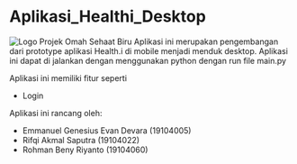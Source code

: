 # Aplikasi_Healthi_Desktop
![Logo Projek Omah Sehaat Biru](https://user-images.githubusercontent.com/72756374/127510787-a82c8bef-a705-427d-8ba8-3b732cfa1cd2.png)
Aplikasi ini merupakan pengembangan dari prototype aplikasi Health.i di mobile menjadi menduk desktop. Aplikasi ini dapat di jalankan dengan menggunakan python dengan run file main.py

Aplikasi ini memiliki fitur seperti
 - Login


Aplikasi ini rancang oleh:
- Emmanuel Genesius Evan Devara (19104005)
- Rifqi Akmal Saputra           (19104022)
- Rohman Beny Riyanto           (19104060)

